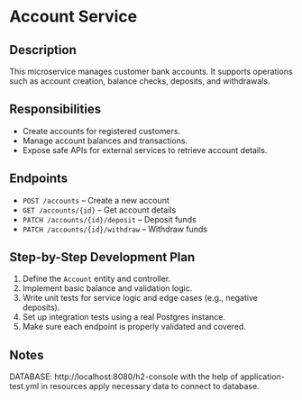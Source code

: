 # Account Service

## Description
This microservice manages customer bank accounts. It supports operations such as account creation, balance checks, deposits, and withdrawals.

## Responsibilities
- Create accounts for registered customers.
- Manage account balances and transactions.
- Expose safe APIs for external services to retrieve account details.

## Endpoints
- `POST /accounts` – Create a new account
- `GET /accounts/{id}` – Get account details
- `PATCH /accounts/{id}/deposit` – Deposit funds
- `PATCH /accounts/{id}/withdraw` – Withdraw funds

## Step-by-Step Development Plan
1. Define the `Account` entity and controller.
2. Implement basic balance and validation logic.
3. Write unit tests for service logic and edge cases (e.g., negative deposits).
4. Set up integration tests using a real Postgres instance.
5. Make sure each endpoint is properly validated and covered.

## Notes
DATABASE: http://localhost:8080/h2-console
with the help of application-test.yml in resources apply necessary data to connect to database.
